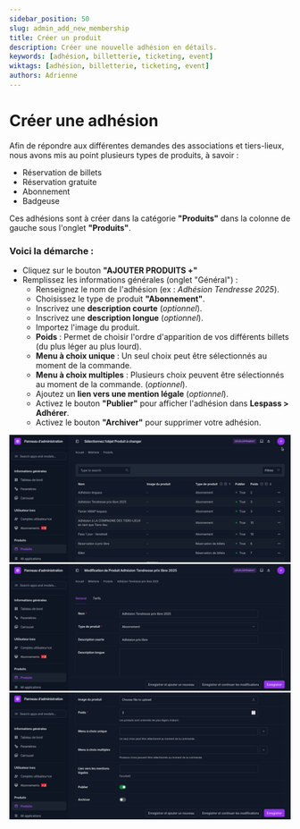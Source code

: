 ```yaml
---
sidebar_position: 50
slug: admin_add_new_membership
title: Créer un produit
description: Créer une nouvelle adhésion en détails.
keywords: [adhésion, billetterie, ticketing, event]
wiktags: [adhésion, billetterie, ticketing, event]
authors: Adrienne
---
```


# Créer une adhésion  

Afin de répondre aux différentes demandes des associations et tiers-lieux, nous avons mis au point plusieurs types de produits, à savoir :  
   - Réservation de billets
   - Réservation gratuite
   - Abonnement
   - Badgeuse  

Ces adhésions sont à créer dans la catégorie **"Produits"** dans la colonne de gauche sous l'onglet **"Produits"**.  

### Voici la démarche :  

- Cliquez sur le bouton **"AJOUTER PRODUITS +"**  
- Remplissez les informations générales (onglet "Général") :  
  - Renseignez le nom de l'adhésion (ex : *Adhésion Tendresse 2025*).  
  - Choisissez le type de produit **"Abonnement"**.  
  - Inscrivez une **description courte** (*optionnel*).  
  - Inscrivez une **description longue** (*optionnel*).  
  - Importez l'image du produit.  
  - **Poids** : Permet de choisir l'ordre d'apparition de vos différents billets (du plus léger au plus lourd).  
  - **Menu à choix unique** : Un seul choix peut être sélectionnés au moment de la commande. 
  - **Menu à choix multiples** : Plusieurs choix peuvent être sélectionnés au moment de la commande. (*optionnel*).  
  - Ajoutez un **lien vers une mention légale** (*optionnel*).  
  - Activez le bouton **"Publier"** pour afficher l'adhésion dans **Lespass > Adhérer**.  
  - Activez le bouton **"Archiver"** pour supprimer votre adhésion.  

![](/img/adhesion1.png)
![](/img/adhesion2.png)
![](/img/adhesion3.png)


